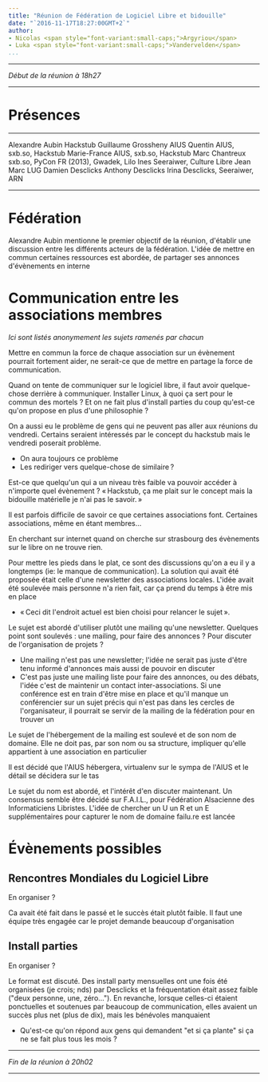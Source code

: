 ```yaml
---
title: "Réunion de Fédération de Logiciel Libre et bidouille"
date: "`2016-11-17T18:27:00GMT+2`"
author:
- Nicolas <span style="font-variant:small-caps;">Argyriou</span>
- Luka <span style="font-variant:small-caps;">Vandervelden</span>
...
```


* * *

*Début de la réunion à 18h27*

* * *

# Présences

-------------------   -----------------------
Alexandre Aubin       Hackstub
Guillaume Grossheny   AIUS
Quentin               AIUS, sxb.so, Hackstub
Marie-France          AIUS, sxb.so, Hackstub
Marc Chantreux        sxb.so, PyCon FR (2013), Gwadek, Lilo
Ines                  Seeraiwer, Culture Libre
Jean Marc             LUG
Damien                Desclicks
Anthony               Desclicks
Irina                 Desclicks, Seeraiwer, ARN
-------------------   -----------------------

# Fédération

Alexandre Aubin mentionne le premier objectif de la réunion, d'établir une discussion entre les différents acteurs de la fédération. L'idée de mettre en commun certaines ressources est abordée, de partager ses annonces d'évènements en interne

# Communication entre les associations membres

*Ici sont listés anonymement les sujets ramenés par chacun*

Mettre en commun la force de chaque association sur un évènement pourrait fortement aider, ne serait-ce que de mettre en partage la force de communication. 

Quand on tente de communiquer sur le logiciel libre, il faut avoir quelque-chose derrière à communiquer.
Installer Linux, à quoi ça sert pour le commun des mortels ?
Et on ne fait plus d'install parties du coup qu'est-ce qu'on propose en plus d'une philosophie ?

On a aussi eu le problème de gens qui ne peuvent pas aller aux réunions du vendredi.
Certains seraient intéressés par le concept du hackstub mais le vendredi poserait problème. 

  - On aura toujours ce problème
  - Les rediriger vers quelque-chose de similaire ?

Est-ce que quelqu'un qui a un niveau très faible va pouvoir accéder à n'importe quel évènement ?
« Hackstub, ça me plait sur le concept mais la bidouille matérielle je n'ai pas le savoir. »

Il est parfois difficile de savoir ce que certaines associations font.
Certaines associations, même en étant membres…

En cherchant sur internet quand on cherche sur strasbourg des évènements sur le libre on ne trouve rien.

Pour mettre les pieds dans le plat, ce sont des discussions qu'on a eu il y a longtemps (ie: le manque de communication).
La solution qui avait été proposée était celle d'une newsletter des associations locales.
L'idée avait été soulevée mais personne n'a rien fait, car ça prend du temps à être mis en place

  - « Ceci dit l'endroit actuel est bien choisi pour relancer le sujet ».

Le sujet est abordé d'utiliser plutôt une mailing qu'une newsletter.
Quelques point sont soulevés : une mailing, pour faire des annonces ?
Pour discuter de l'organisation de projets ?

  - Une mailing n'est pas une newsletter; l'idée ne serait pas juste d'être tenu informé d'annonces mais aussi de pouvoir en discuter 
  - C'est pas juste une mailing liste pour faire des annonces, ou des débats, l'idée c'est de maintenir un contact inter-associations. Si une conférence est en train d'être mise en place et qu'il manque un conférencier sur un sujet précis qui n'est pas dans les cercles de l'organisateur, il pourrait se servir de la mailing de la fédération pour en trouver un

Le sujet de l'hébergement de la mailing est soulevé et de son nom de domaine.
Elle ne doit pas, par son nom ou sa structure, impliquer qu'elle appartient à une association en particulier

Il est décidé que l'AIUS hébergera, virtualenv sur le sympa de l'AIUS et le détail se décidera sur le tas

Le sujet du nom est abordé, et l'intérêt d'en discuter maintenant. Un consensus semble être décidé sur F.A.I.L., pour Fédération Alsacienne des Informaticiens Libristes. L'idée de chercher un U un R et un E supplémentaires pour capturer le nom de domaine failu.re est lancée

# Évènements possibles

## Rencontres Mondiales du Logiciel Libre

En organiser ?

Ca avait été fait dans le passé et le succès était plutôt faible. Il faut une équipe très engagée car le projet demande beaucoup d'organisation

## Install parties

En organiser ?

Le format est discuté. Des install party mensuelles ont une fois été organisées (je crois; nds) par Desclicks et la fréquentation était assez faible ("deux personne, une, zéro..."). En revanche, lorsque celles-ci étaient ponctuelles et soutenues par beaucoup de communication, elles avaient un succès plus net (plus de dix), mais les bénévoles manquaient

  - Qu'est-ce qu'on répond aux gens qui demandent "et si ça plante" si ça ne se fait plus tous les mois ? 

* * *

*Fin de la réunion à 20h02*

* * *

